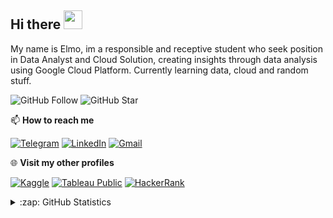 ## Hi there <img src="https://raw.githubusercontent.com/MartinHeinz/MartinHeinz/master/wave.gif" width="30px">

My name is Elmo, im a responsible and receptive student who seek position in Data Analyst and Cloud Solution, creating insights through data analysis using Google Cloud Platform. Currently learning data, cloud and random stuff.

![GitHub Follow](https://img.shields.io/github/followers/elmoallistair.svg?style=social&label=Follow)
![GitHub Star](https://img.shields.io/github/stars/elmoallistair?affiliations=OWNER%2CCOLLABORATOR&style=social&label=Star)

📫 **How to reach me**

[![Telegram](https://img.shields.io/badge/--telegram?label=Telegram&logo=telegram&style=social)](https://t.me/elmoallistair) 
[![LinkedIn](https://img.shields.io/badge/--linkedin?label=LinkedIn&logo=LinkedIn&style=social)](https://www.linkedin.com/in/elmoallistair)
[![Gmail](https://img.shields.io/badge/--linkedin?label=Gmail&logo=gmail&style=social)](mailto:work.elmoallistair@gmail.com)

🌐 **Visit my other profiles**

[![Kaggle](https://img.shields.io/badge/--kaggle?label=Kaggle&logo=kaggle&style=social)](https://public.tableau.com/app/profile/elmoallistair)
[![Tableau Public](https://img.shields.io/badge/--tableau?label=Tableau&logo=tableau&style=social)](https://public.tableau.com/app/profile/elmoallistair)
[![HackerRank](https://img.shields.io/badge/--hackerrank?label=HackerRank&logo=hackerrank&style=social)](https://www.hackerrank.com/elmoallistair)

<details close>
<summary>:zap: GitHub Statistics</summary>
  <img src="https://github-readme-stats.vercel.app/api?username=elmoallistair&show_icons=true&theme=nord" width="400px">
</details>
